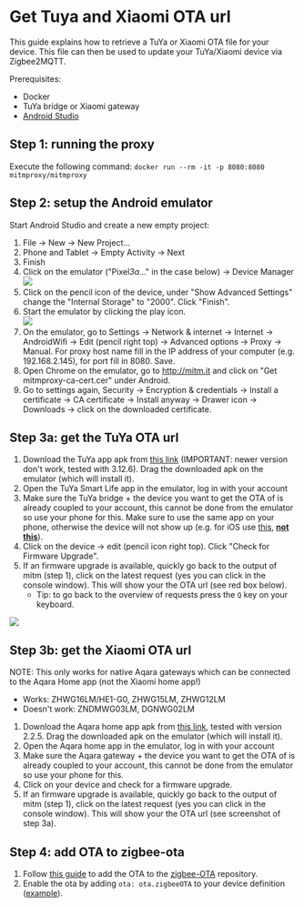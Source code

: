 # Get Tuya and Xiaomi OTA url

This guide explains how to retrieve a TuYa or Xiaomi OTA file for your device. This file can then be used to update your TuYa/Xiaomi device via Zigbee2MQTT.

Prerequisites:

- Docker
- TuYa bridge or Xiaomi gateway
- [Android Studio](https://developer.android.com/studio)

## Step 1: running the proxy

Execute the following command: `docker run --rm -it -p 8080:8080 mitmproxy/mitmproxy`

## Step 2: setup the Android emulator

Start Android Studio and create a new empty project:

1. File -> New -> New Project...
1. Phone and Tablet -> Empty Activity -> Next
1. Finish
1. Click on the emulator ("Pixel*3a*..." in the case below) -> Device Manager <br/> ![](../../images/android_studio_run.png)
1. Click on the pencil icon of the device, under "Show Advanced Settings" change the "Internal Storage" to "2000". Click "Finish".
1. Start the emulator by clicking the play icon. <br/> ![](../../images/android_studio_adv.png)
1. On the emulator, go to Settings -> Network & internet -> Internet -> AndroidWifi -> Edit (pencil right top) -> Advanced options -> Proxy -> Manual. For proxy host name fill in the IP address of your computer (e.g. 192.168.2.145), for port fill in 8080. Save.
1. Open Chrome on the emulator, go to http://mitm.it and click on "Get mitmproxy-ca-cert.cer" under Android.
1. Go to settings again, Security -> Encryption & credentials -> Install a certificate -> CA certificate -> Install anyway -> Drawer icon -> Downloads -> click on the downloaded certificate.

## Step 3a: get the TuYa OTA url

1. Download the TuYa app apk from [this link](https://aapks.com/download.php?dl=48267761) (IMPORTANT: newer version don't work, tested with 3.12.6). Drag the downloaded apk on the emulator (which will install it).
1. Open the TuYa Smart Life app in the emulator, log in with your account
1. Make sure the TuYa bridge + the device you want to get the OTA of is already coupled to your account, this cannot be done from the emulator so use your phone for this. Make sure to use the same app on your phone, otherwise the device will not show up (e.g. for iOS use [this](https://apps.apple.com/nl/app/smart-life-smart-living/id1115101477), [**not this**](https://apps.apple.com/nl/app/tuya-smart/id1034649547)).
1. Click on the device -> edit (pencil icon right top). Click "Check for Firmware Upgrade".
1. If an firmware upgrade is available, quickly go back to the output of mitm (step 1), click on the latest request (yes you can click in the console window). This will show your the OTA url (see red box below).
    - Tip: to go back to the overview of requests press the `Q` key on your keyboard.

![](../../images/tuya_ota.png)

## Step 3b: get the Xiaomi OTA url

NOTE: This only works for native Aqara gateways which can be connected to the Aqara Home app (not the Xiaomi home app!)

- Works: ZHWG16LM/HE1-G0, ZHWG15LM, ZHWG12LM
- Doesn't work: ZNDMWG03LM, DGNWG02LM

1. Download the Aqara home app apk from [this link](https://apkpure.com/nl/aqara-home/com.lumiunited.aqarahome), tested with version 2.2.5. Drag the downloaded apk on the emulator (which will install it).
1. Open the Aqara home app in the emulator, log in with your account
1. Make sure the Aqara gateway + the device you want to get the OTA of is already coupled to your account, this cannot be done from the emulator so use your phone for this.
1. Click on your device and check for a firmware upgrade.
1. If an firmware upgrade is available, quickly go back to the output of mitm (step 1), click on the latest request (yes you can click in the console window). This will show your the OTA url (see screenshot of step 3a).

## Step 4: add OTA to zigbee-ota

1. Follow [this guide](https://github.com/koenkk/zigbee-ota#adding-new-and-updating-existing-ota-files) to add the OTA to the [zigbee-OTA](https://github.com/koenkk/zigbee-ota) repository.
1. Enable the ota by adding `ota: ota.zigbeeOTA` to your device definition ([example](https://github.com/Koenkk/zigbee-herdsman-converters/blob/3e45f8f13b419ea8ce33fb3d30b11f5ac1bdec08/devices/tuya.js#L1172)).

